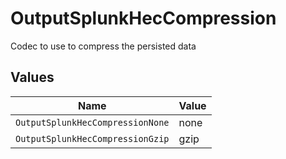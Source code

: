 # OutputSplunkHecCompression

Codec to use to compress the persisted data


## Values

| Name                             | Value                            |
| -------------------------------- | -------------------------------- |
| `OutputSplunkHecCompressionNone` | none                             |
| `OutputSplunkHecCompressionGzip` | gzip                             |